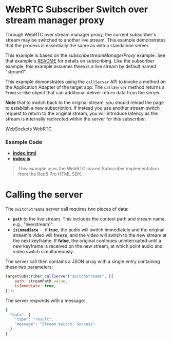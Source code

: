 # WebRTC Subscriber Switch over stream manager proxy

Through WebRTC over stream manager proxy, the current subscriber's stream may be switched to another live stream. This example demonstrates that the process is essentially the same as with a standalone server.

This example is based on the *subscribestreamManagerProxy* example. See that example's [README](../subscribestreamManagerProxy/README.md) for details on subscribing. Like the subscriber example, this example assumes there is a live stream by default named "stream1".

This example demonstrates using the `callServer` API to invoke a method on the Application Adapter of the target app. The `callServer` method returns a `Promise`-like object that can additional deliver return data from the server.

**Note** that to switch back to the original stream, you should reload the page to establish a new subscription. If instead you use another stream switch request to return to the original stream, you will introduce latency as the stream is internally redirected within the server for this subscriber.

[WebSockets](https://developer.mozilla.org/en-US/docs/Web/API/WebSockets_API)
[WebRTC](https://developer.mozilla.org/en-US/docs/Web/Guide/API/WebRTC)

### Example Code
- **[index.html](index.html)**
- **[index.js](index.js)**

> This example uses the WebRTC-based Subscriber implementation from the Red5 Pro HTML SDK.

# Calling the server
The `switchStreams` server call requires two pieces of data: 

* **`path`** to the live stream. This includes the context path and stream name, e.g., "live/stream1". 
* **`isImmediate`** -- if **true**, the audio will switch immediately and the original stream's video will freeze, and the video will switch to the new stream at the next keyframe. If **false**, the original continues uninterrupted until a new keyframe is received on the new stream, at which point audio and video switch simultaneously.

The server call then contains a JSON array with a single entry containing these two parameters:

```javascript
targetSubscriber.callServer("switchStreams", [{ 
	path: streamPath.value,
	isImmediate: true,
}]);
```

The server responds with a message:

```javascript
{
  "data": {
    "type": "result",
    "message": "Stream switch: Success"
  }
}
```

